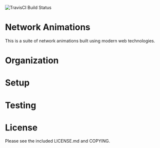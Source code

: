 ![TravisCI Build Status](https://travis-ci.org/DABH/network_animations.svg?branch=master)

# Network Animations

This is a suite of network animations built using modern web technologies.



# Organization



# Setup



# Testing



# License

Please see the included LICENSE.md and COPYING.

<!-- yarn add --dev webpack webpack-dev-server html-webpack-plugin path typescript babel-loader babel-core babel-preset-env awesome-typescript-loader pug-loader rimraf pug extract-text-webpack-plugin css-loader -->